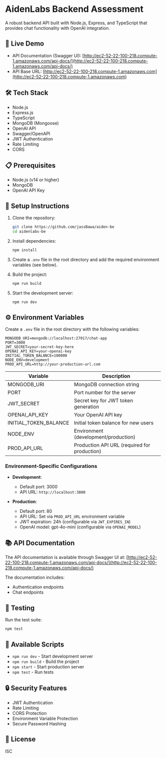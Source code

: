 # AidenLabs Backend Assessment

A robust backend API built with Node.js, Express, and TypeScript that provides chat functionality with OpenAI integration.

## 🚀 Live Demo

- API Documentation (Swagger UI): [http://ec2-52-22-100-218.compute-1.amazonaws.com/api-docs/](http://ec2-52-22-100-218.compute-1.amazonaws.com/api-docs/)
- API Base URL: [http://ec2-52-22-100-218.compute-1.amazonaws.com](http://ec2-52-22-100-218.compute-1.amazonaws.com)

## 🛠️ Tech Stack

- Node.js
- Express.js
- TypeScript
- MongoDB (Mongoose)
- OpenAI API
- Swagger/OpenAPI
- JWT Authentication
- Rate Limiting
- CORS

## 📋 Prerequisites

- Node.js (v14 or higher)
- MongoDB
- OpenAI API Key

## 🔧 Setup Instructions

1. Clone the repository:
   ```bash
   git clone https://github.com/jassBawa/aiden-be
   cd aidenlabs-be
   ```

2. Install dependencies:
   ```bash
   npm install
   ```

3. Create a `.env` file in the root directory and add the required environment variables (see below).

4. Build the project:
   ```bash
   npm run build
   ```

5. Start the development server:
   ```bash
   npm run dev
   ```

## ⚙️ Environment Variables

Create a `.env` file in the root directory with the following variables:

```env
MONGODB_URI=mongodb://localhost:27017/chat-app
PORT=3000
JWT_SECRET=your-secret-key-here
OPENAI_API_KEY=your-openai-key
INITIAL_TOKEN_BALANCE=100000
NODE_ENV=development
PROD_API_URL=http://your-production-url.com
```

| Variable | Description |
|----------|-------------|
| MONGODB_URI | MongoDB connection string |
| PORT | Port number for the server |
| JWT_SECRET | Secret key for JWT token generation |
| OPENAI_API_KEY | Your OpenAI API key |
| INITIAL_TOKEN_BALANCE | Initial token balance for new users |
| NODE_ENV | Environment (development/production) |
| PROD_API_URL | Production API URL (required for production) |

### Environment-Specific Configurations

- **Development**: 
  - Default port: 3000
  - API URL: `http://localhost:3000`

- **Production**:
  - Default port: 80
  - API URL: Set via `PROD_API_URL` environment variable
  - JWT expiration: 24h (configurable via `JWT_EXPIRES_IN`)
  - OpenAI model: gpt-4o-mini (configurable via `OPENAI_MODEL`)

## 📚 API Documentation

The API documentation is available through Swagger UI at:
[http://ec2-52-22-100-218.compute-1.amazonaws.com/api-docs/](http://ec2-52-22-100-218.compute-1.amazonaws.com/api-docs/)

The documentation includes:
- Authentication endpoints
- Chat endpoints

## 🧪 Testing

Run the test suite:
```bash
npm test
```

## 📝 Available Scripts

- `npm run dev` - Start development server
- `npm run build` - Build the project
- `npm start` - Start production server
- `npm test` - Run tests

## 🔒 Security Features

- JWT Authentication
- Rate Limiting
- CORS Protection
- Environment Variable Protection
- Secure Password Hashing

## 📄 License

ISC
